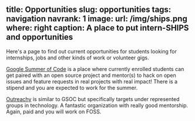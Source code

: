 title: Opportunities
slug: opportunities
tags: navigation
navrank: 1
image:
    url: /img/ships.png
    where: right
    caption: A place to put intern-SHIPS and opportunities
---
Here's a page to find out current opportunities for students looking for 
internships, jobs and other kinds of work or volunteer gigs. 

[Google Summer of Code][GSOC] is a place where currently enrolled students can
get paired with an open source project and mentor(s) to hack on open issues and
feature requests in real projects with real impact!  There is a stipend and you
are expected to work for the summer.

[Outreachy][Outreachy] is similar to GSOC but specifically targets
under represented groups in technology.  A fantastic organization with really
good mentorship.  Again, paid and you will work on FOSS.

[GSOC]: https://summerofcode.withgoogle.com/get-started/
[Outreachy]: https://www.outreachy.org/
